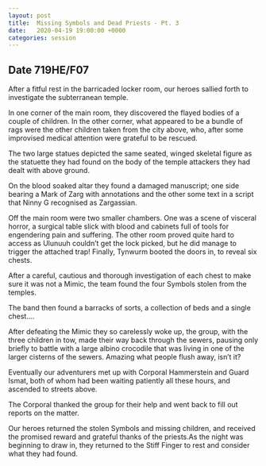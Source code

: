 ```yaml
---
layout: post
title:  Missing Symbols and Dead Priests - Pt. 3
date:   2020-04-19 19:00:00 +0000
categories: session
---
```


## Date 719HE/F07
After a fitful rest in the barricaded locker room, our heroes sallied forth to investigate the subterranean temple.

In one corner of the main room, they discovered the flayed bodies of a couple of children. In the other corner, what appeared to be a bundle of rags were the other children taken from the city above, who, after some improvised medical attention were grateful to be rescued. 

The two large statues depicted the same seated, winged skeletal figure as the statuette they had found on the body of the temple attackers they had dealt with above ground.

On the blood soaked altar they found a damaged manuscript; one side bearing a Mark of Zarg with annotations and the other some text in a script that Ninny G recognised as Zargassian.

Off the main room were two smaller chambers. One was a scene of visceral horror, a surgical table slick with blood and cabinets full of tools for engendering pain and suffering. The other room proved quite hard to access as Ulunuuh couldn’t get the lock picked, but he did manage to trigger the attached trap! Finally, Tynwurm booted the doors in, to reveal six chests. 

After a careful, cautious and thorough investigation of each chest to make sure it was not a Mimic, the team found the four Symbols stolen from the temples.

The band then found a barracks of sorts, a collection of beds and a single chest….

After defeating the Mimic they so carelessly woke up, the group, with the three children in tow, made their way back through the sewers, pausing only briefly to battle with a large albino crocodile that was living in one of the larger cisterns of the sewers. Amazing what people flush away, isn’t it?

Eventually our adventurers met up with Corporal Hammerstein and Guard Ismat, both of whom had been waiting patiently all these hours, and ascended to streets above.

The Corporal thanked the group for their help and went back to fill out reports on the matter.

Our heroes returned the stolen Symbols and missing children, and received the promised reward and grateful thanks of the priests.As the night was beginning to draw in, they returned to the Stiff Finger to rest and consider what they had found.
